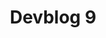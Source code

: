 ---
slug: 9
title: Devblog 9
description: Whoop! it's been another amazing month here at Scrap Mechanic HQ. Our team has been tinkering their way to awesomeness and we have to plenty to show for it!
image: images/devblog/9/title.png
toc_max_heading_level: 4
authors: kacper
draft: true
---